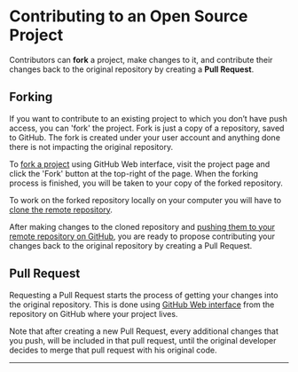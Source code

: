 # Contributing to an Open Source Project

Contributors can **fork** a project, make changes to it, and contribute their changes back to the 
original repository by creating a **Pull Request**.

## Forking

If you want to contribute to an existing project to which you don’t have push access, you can 'fork' 
the project. Fork is just a copy of a repository, saved to GitHub. The fork is created under your 
user account and anything done there is not impacting the original repository.

To [fork a project][1] using GitHub Web interface, visit the project page and click the 'Fork' button 
at the top-right of the page. When the forking process is finished, you will be taken to your copy 
of the forked repository.

To work on the forked repository locally on your computer you will have to [clone the remote repository][2].

After making changes to the cloned repository and [pushing them to your remote repository on GitHub][3], 
you are ready to propose contributing your changes back to the original repository by creating a Pull 
Request.

## Pull Request

Requesting a Pull Request starts the process of getting your changes into the original repository. 
This is done using [GitHub Web interface][4] from the repository on GitHub where your project lives.

Note that after creating a new Pull Request, every additional changes that you push, will be included 
in that pull request, until the original developer decides to merge that pull request with his 
original code.

---

[1]: https://guides.github.com/activities/forking/
[2]: /Guides/Git/Working%20with%20a%20Remote%20Git%20Repository#cloning-getting-a-local-copy-of-a-remote-repository
[3]: /Guides/Git/Working%20with%20a%20Remote%20Git%20Repository#pushing-an-existing-local-repository-to-a-remote-repository
[4]: https://guides.github.com/activities/forking/#making-a-pull-request